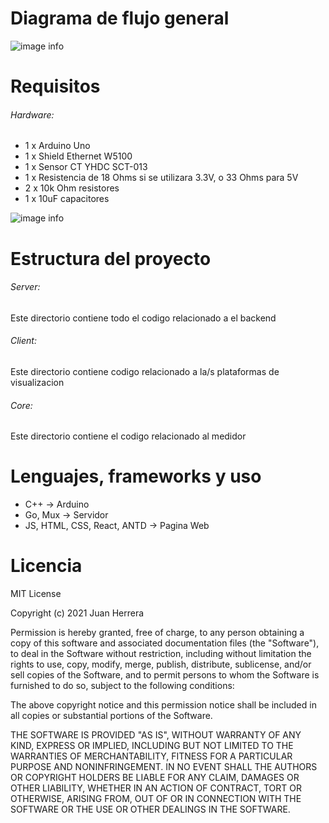# Diagrama de flujo general
![image info](https://firebasestorage.googleapis.com/v0/b/pandora-db134.appspot.com/o/delete_later%2Fmedidor_electronico_online.drawio%20(1).png?alt=media&token=8c88ac9a-82ce-430a-8020-12fea45ca486)

# Requisitos
###### Hardware:
* 1 x Arduino Uno
* 1 x Shield Ethernet W5100
* 1 x Sensor CT YHDC SCT-013
* 1 x Resistencia de 18 Ohms si se utilizara 3.3V, o 33 Ohms para 5V
* 2 x 10k Ohm resistores
* 1 x 10uF capacitores

![image info](https://learn.openenergymonitor.org/electricity-monitoring/ct-sensors/files/currentOnly_bb.png)


# Estructura del proyecto
###### Server:
Este directorio contiene todo el codigo relacionado a el backend

###### Client:
Este directorio contiene codigo relacionado a la/s plataformas de visualizacion

###### Core: 
Este directorio contiene el codigo relacionado al medidor

# Lenguajes, frameworks y uso
* C++ -> Arduino
* Go, Mux -> Servidor
* JS, HTML, CSS, React, ANTD -> Pagina Web

# Licencia 

MIT License

Copyright (c) 2021 Juan Herrera

Permission is hereby granted, free of charge, to any person obtaining a copy
of this software and associated documentation files (the "Software"), to deal
in the Software without restriction, including without limitation the rights
to use, copy, modify, merge, publish, distribute, sublicense, and/or sell
copies of the Software, and to permit persons to whom the Software is
furnished to do so, subject to the following conditions:

The above copyright notice and this permission notice shall be included in all
copies or substantial portions of the Software.

THE SOFTWARE IS PROVIDED "AS IS", WITHOUT WARRANTY OF ANY KIND, EXPRESS OR
IMPLIED, INCLUDING BUT NOT LIMITED TO THE WARRANTIES OF MERCHANTABILITY,
FITNESS FOR A PARTICULAR PURPOSE AND NONINFRINGEMENT. IN NO EVENT SHALL THE
AUTHORS OR COPYRIGHT HOLDERS BE LIABLE FOR ANY CLAIM, DAMAGES OR OTHER
LIABILITY, WHETHER IN AN ACTION OF CONTRACT, TORT OR OTHERWISE, ARISING FROM,
OUT OF OR IN CONNECTION WITH THE SOFTWARE OR THE USE OR OTHER DEALINGS IN THE
SOFTWARE.

